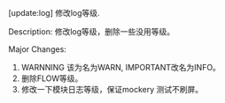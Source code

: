 [update:log] 修改log等级.

Description:
修改log等级，删除一些没用等级。

Major Changes:
1. WARNNING 该为名为WARN, IMPORTANT改名为INFO。
2. 删除FLOW等级。
3. 修改一下模块日志等级，保证mockery 测试不刷屏。
